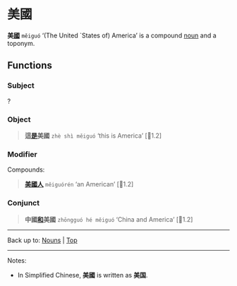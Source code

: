 # 美國

**美[國](國.md)** `měiguó` ‘(The United `States of) America’ is a compound [noun](index.md) and a toponym. 

## Functions

### Subject

?

### Object

> **這[是](../verbs/是.md)美國** `zhè shì měiguó` ‘this is America’ \[🦉1.2\]

### Modifier

Compounds:

> **[美國人](美國人.md)** `měiguórén` ‘an American’ \[🦉1.2\]

### Conjunct

> **中國[和](../other/和.md)美國** `zhōngguó hé měiguó` ‘China and America’ \[🦉1.2\]

----

Back up to: [Nouns](index.md) | [Top](../index.md)

----

Notes:
- In Simplified Chinese, **美國** is written as **美国**.


